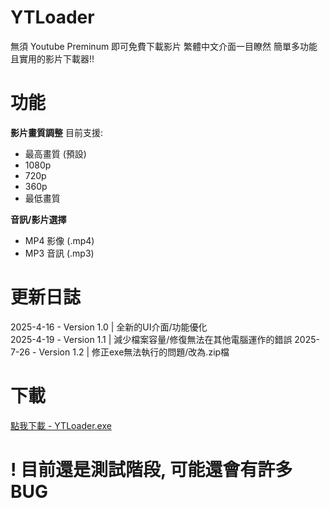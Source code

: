# YTLoader

無須 Youtube Preminum 即可免費下載影片
繁體中文介面一目瞭然
簡單多功能且實用的影片下載器!!

# 功能

**影片畫質調整**
目前支援:
- 最高畫質 (預設)
- 1080p
- 720p
- 360p
- 最低畫質

**音訊/影片選擇**

- MP4 影像 (.mp4)
- MP3 音訊 (.mp3)

# 更新日誌

2025-4-16 - Version 1.0 | 全新的UI介面/功能優化 <br>
2025-4-19 - Version 1.1 | 減少檔案容量/修復無法在其他電腦運作的錯誤
2025-7-26 - Version 1.2 | 修正exe無法執行的問題/改為.zip檔

# 下載

[點我下載 - YTLoader.exe](https://github.com/chat3a/YTLoader/releases/tag/%E6%AA%94%E6%A1%88)

# ! 目前還是測試階段, 可能還會有許多BUG
